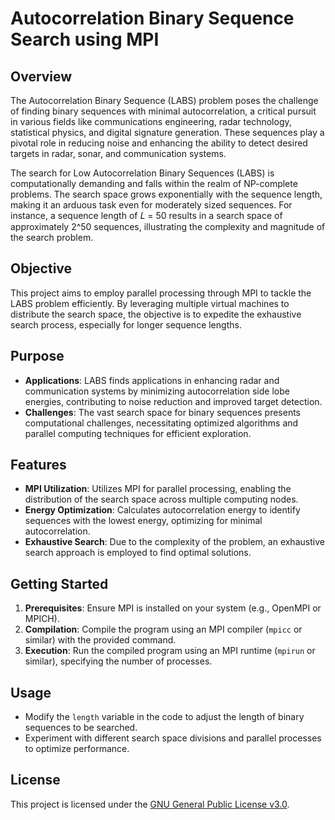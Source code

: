 # Autocorrelation Binary Sequence Search using MPI

## Overview
The Autocorrelation Binary Sequence (LABS) problem poses the challenge of finding binary sequences with minimal autocorrelation, a critical pursuit in various fields like communications engineering, radar technology, statistical physics, and digital signature generation. These sequences play a pivotal role in reducing noise and enhancing the ability to detect desired targets in radar, sonar, and communication systems.

The search for Low Autocorrelation Binary Sequences (LABS) is computationally demanding and falls within the realm of NP-complete problems. The search space grows exponentially with the sequence length, making it an arduous task even for moderately sized sequences. For instance, a sequence length of 𝐿 = 50 results in a search space of approximately 2^50 sequences, illustrating the complexity and magnitude of the search problem.

## Objective
This project aims to employ parallel processing through MPI to tackle the LABS problem efficiently. By leveraging multiple virtual machines to distribute the search space, the objective is to expedite the exhaustive search process, especially for longer sequence lengths. 

## Purpose
- **Applications**: LABS finds applications in enhancing radar and communication systems by minimizing autocorrelation side lobe energies, contributing to noise reduction and improved target detection.
- **Challenges**: The vast search space for binary sequences presents computational challenges, necessitating optimized algorithms and parallel computing techniques for efficient exploration.

## Features
- **MPI Utilization**: Utilizes MPI for parallel processing, enabling the distribution of the search space across multiple computing nodes.
- **Energy Optimization**: Calculates autocorrelation energy to identify sequences with the lowest energy, optimizing for minimal autocorrelation.
- **Exhaustive Search**: Due to the complexity of the problem, an exhaustive search approach is employed to find optimal solutions.

## Getting Started
1. **Prerequisites**: Ensure MPI is installed on your system (e.g., OpenMPI or MPICH).
2. **Compilation**: Compile the program using an MPI compiler (`mpicc` or similar) with the provided command.
3. **Execution**: Run the compiled program using an MPI runtime (`mpirun` or similar), specifying the number of processes.

## Usage
- Modify the `length` variable in the code to adjust the length of binary sequences to be searched.
- Experiment with different search space divisions and parallel processes to optimize performance.

## License
This project is licensed under the [GNU General Public License v3.0](https://www.gnu.org/licenses/gpl-3.0.en.html).
